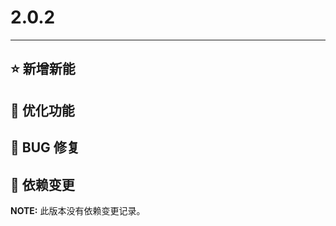 # 2.0.2

---------------------

## ⭐ 新增新能

## 👻 优化功能

## 🐞 BUG 修复

## 🔨 依赖变更

**NOTE:** 此版本没有依赖变更记录。